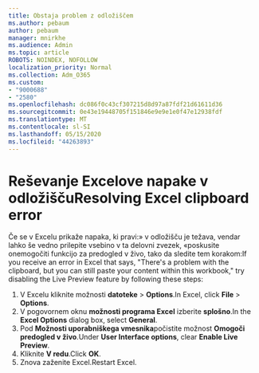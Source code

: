 ```yaml
---
title: Obstaja problem z odložiščem
ms.author: pebaum
author: pebaum
manager: mnirkhe
ms.audience: Admin
ms.topic: article
ROBOTS: NOINDEX, NOFOLLOW
localization_priority: Normal
ms.collection: Adm_O365
ms.custom:
- "9000688"
- "2580"
ms.openlocfilehash: dc086f0c43cf307215d8d97a87fdf21d61611d36
ms.sourcegitcommit: 0e43e19448705f151846e9e9e1e0f47e12938fdf
ms.translationtype: MT
ms.contentlocale: sl-SI
ms.lasthandoff: 05/15/2020
ms.locfileid: "44263893"
---
```

# <a name="resolving-excel-clipboard-error"></a><span data-ttu-id="b0ad5-102">Reševanje Excelove napake v odložišču</span><span class="sxs-lookup"><span data-stu-id="b0ad5-102">Resolving Excel clipboard error</span></span>

<span data-ttu-id="b0ad5-103">Če se v Excelu prikaže napaka, ki pravi:» v odložišču je težava, vendar lahko še vedno prilepite vsebino v ta delovni zvezek, «poskusite onemogočiti funkcijo za predogled v živo, tako da sledite tem korakom:</span><span class="sxs-lookup"><span data-stu-id="b0ad5-103">If you receive an error in Excel that says, "There's a problem with the clipboard, but you can still paste your content within this workbook," try disabling the Live Preview feature by following these steps:</span></span>

1. <span data-ttu-id="b0ad5-104">V Excelu kliknite možnosti **datoteke**  >  **Options**.</span><span class="sxs-lookup"><span data-stu-id="b0ad5-104">In Excel, click **File** > **Options**.</span></span>
3. <span data-ttu-id="b0ad5-105">V pogovornem oknu **možnosti programa Excel** izberite **splošno**.</span><span class="sxs-lookup"><span data-stu-id="b0ad5-105">In the **Excel Options** dialog box, select **General**.</span></span>
4. <span data-ttu-id="b0ad5-106">Pod **Možnosti uporabniškega vmesnika**počistite možnost **Omogoči predogled v živo**.</span><span class="sxs-lookup"><span data-stu-id="b0ad5-106">Under **User Interface options**, clear **Enable Live Preview**.</span></span>
5. <span data-ttu-id="b0ad5-107">Kliknite **V redu**.</span><span class="sxs-lookup"><span data-stu-id="b0ad5-107">Click **OK**.</span></span>
6. <span data-ttu-id="b0ad5-108">Znova zaženite Excel.</span><span class="sxs-lookup"><span data-stu-id="b0ad5-108">Restart Excel.</span></span>
